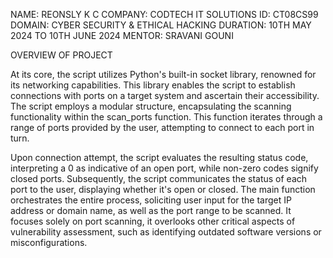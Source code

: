 NAME: REONSLY K C 
COMPANY: CODTECH IT SOLUTIONS 
ID: CT08CS99 
DOMAIN: CYBER SECURITY & ETHICAL HACKING 
DURATION: 10TH MAY 2024 TO 10TH JUNE 2024 
MENTOR: SRAVANI GOUNI 

OVERVIEW OF PROJECT 

At its core, the script utilizes Python's built-in socket library, renowned for its networking capabilities. This library enables the script to establish connections with ports on a target system and ascertain their accessibility. The script employs a modular structure, encapsulating the scanning functionality within the scan_ports function. This function iterates through a range of ports provided by the user, attempting to connect to each port in turn.

Upon connection attempt, the script evaluates the resulting status code, interpreting a 0 as indicative of an open port, while non-zero codes signify closed ports. Subsequently, the script communicates the status of each port to the user, displaying whether it's open or closed. The main function orchestrates the entire process, soliciting user input for the target IP address or domain name, as well as the port range to be scanned.
It focuses solely on port scanning, it overlooks other critical aspects of vulnerability assessment, such as identifying outdated software versions or misconfigurations. 

